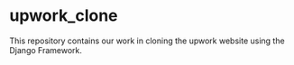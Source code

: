 # upwork_clone
This repository contains our work in cloning the upwork website using the Django Framework.
